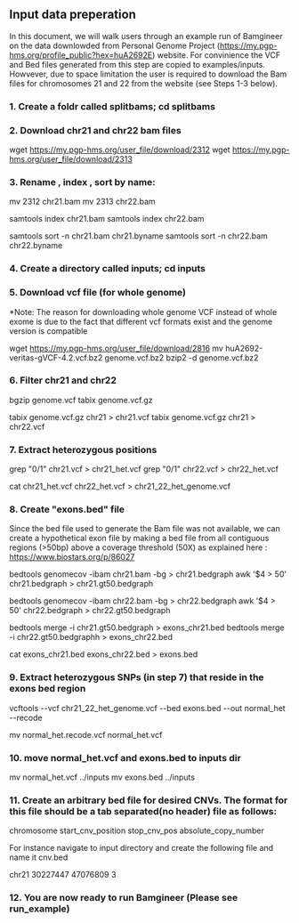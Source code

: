 ## Input data preperation

In this document, we will walk users through an example run of Bamgineer on the data downlowded from Personal Genome Project
(https://my.pgp-hms.org/profile_public?hex=huA2692E) website. For convinience the VCF and Bed files generated from this step are copied
to examples/inputs. Howvever, due to space limitation the user is required to download the Bam files for chromosomes 21 and 22 from the
website (see Steps 1-3 below).


### 1. Create a foldr called splitbams; cd splitbams

### 2. Download chr21 and chr22 bam files 

wget https://my.pgp-hms.org/user_file/download/2312
wget https://my.pgp-hms.org/user_file/download/2313

### 3. Rename , index , sort by name:

mv 2312 chr21.bam
mv 2313 chr22.bam

samtools index chr21.bam
samtools index chr22.bam

samtools sort -n chr21.bam chr21.byname
samtools sort -n chr22.bam chr22.byname

### 4. Create a directory called inputs; cd inputs

### 5. Download vcf file (for whole genome)

*Note: The reason for downloading whole genome VCF instead of whole exome 
is due to the fact that different vcf formats exist and the genome version is compatible

wget https://my.pgp-hms.org/user_file/download/2816
mv huA2692-veritas-gVCF-4.2.vcf.bz2 genome.vcf.bz2
bzip2 -d genome.vcf.bz2


### 6. Filter chr21 and chr22
bgzip genome.vcf
tabix genome.vcf.gz

tabix genome.vcf.gz chr21 > chr21.vcf
tabix genome.vcf.gz chr21 > chr22.vcf


### 7. Extract heterozygous positions


grep "0/1" chr21.vcf > chr21_het.vcf
grep "0/1" chr22.vcf > chr22_het.vcf

cat chr21_het.vcf chr22_het.vcf > chr21_22_het_genome.vcf

### 8. Create "exons.bed" file

Since the bed file used to generate the Bam file was not available, we can create a hypothetical 
exon file by making a bed file from all contiguous regions (>50bp) above a coverage threshold (50X) as
explained here : https://www.biostars.org/p/86027

bedtools genomecov -ibam chr21.bam -bg > chr21.bedgraph
awk '$4 > 50' chr21.bedgraph > chr21.gt50.bedgraph

bedtools genomecov -ibam chr22.bam -bg > chr22.bedgraph
awk '$4 > 50' chr22.bedgraph > chr22.gt50.bedgraph

bedtools merge -i chr21.gt50.bedgraph  > exons_chr21.bed
bedtools merge -i chr22.gt50.bedgraphh > exons_chr22.bed

cat exons_chr21.bed exons_chr22.bed > exons.bed

### 9. Extract heterozygous SNPs (in step 7) that reside in the exons bed region


vcftools --vcf chr21_22_het_genome.vcf --bed exons.bed --out normal_het --recode

mv normal_het.recode.vcf normal_het.vcf

### 10. move normal_het.vcf and exons.bed to inputs dir

mv normal_het.vcf ../inputs
mv exons.bed ../inputs

### 11. Create an arbitrary bed file for desired CNVs. The format for this file should be a tab separated(no header) file as follows:

chromosome	start_cnv_position	stop_cnv_pos	absolute_copy_number

For instance navigate to input directory and create the following file and name it cnv.bed

chr21	30227447	47076809	3

### 12. You are now ready to run Bamgineer (Please see run_example)
